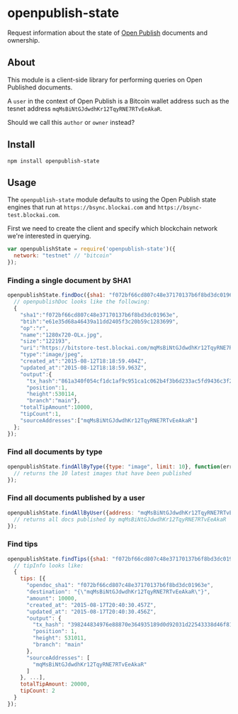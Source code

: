 # openpublish-state
Request information about the state of [Open Publish](https://github.com/blockai/openpublish) documents and ownership.

## About

This module is a client-side library for performing queries on Open Published documents. 

A ```user``` in the context of Open Publish is a Bitcoin wallet address such as the tesnet address ```mqMsBiNtGJdwdhKr12TqyRNE7RTvEeAkaR```.

Should we call this ```author``` or ```owner``` instead?

## Install

```npm install openpublish-state```

## Usage

The ```openpublish-state``` module defaults to using the Open Publish state engines that run at ```https://bsync.blockai.com``` and ```https://bsync-test.blockai.com```.

First we need to create the client and specify which blockchain network we're interested in querying.

```js
var openpublishState = require('openpublish-state')({
  network: "testnet" // "bitcoin"
});
```

### Finding a single document by SHA1

```js
openpublishState.findDoc({sha1: "f072bf66cd807c48e37170137b6f8bd3dc01963e"}, function(err, openpublishDoc) {
  // openpublishDoc looks like the following:
  {
    "sha1":"f072bf66cd807c48e37170137b6f8bd3dc01963e",
    "btih":"e61e35d68a46439a11dd2405f3c20b59c1283699",
    "op":"r",
    "name":"1280x720-OLx.jpg",
    "size":"122193",
    "uri":"https://bitstore-test.blockai.com/mqMsBiNtGJdwdhKr12TqyRNE7RTvEeAkaR/sha1/f072bf66cd807c48e37170137b6f8bd3dc01963e",
    "type":"image/jpeg",
    "created_at":"2015-08-12T18:18:59.404Z",
    "updated_at":"2015-08-12T18:18:59.963Z",
    "output":{
      "tx_hash":"861a340f054cf1dc1af9c951ca1c062b4f3b6d233ac5fd9436c3f2e9242a7cc7",
      "position":1,
      "height":530114,
      "branch":"main"},
    "totalTipAmount":10000,
    "tipCount":1,
    "sourceAddresses":["mqMsBiNtGJdwdhKr12TqyRNE7RTvEeAkaR"]
  };
});
```

### Find all documents by type

```js
openpublishState.findAllByType({type: "image", limit: 10}, function(err, openpublishImageDocs) {
  // returns the 10 latest images that have been published
});
```

### Find all documents published by a user

```js
openpublishState.findAllByUser({address: "mqMsBiNtGJdwdhKr12TqyRNE7RTvEeAkaR"}, function(err, openpublishDocs) {
  // returns all docs published by mqMsBiNtGJdwdhKr12TqyRNE7RTvEeAkaR
});
```
### Find tips

```js
openpublishState.findTips({sha1: "f072bf66cd807c48e37170137b6f8bd3dc01963e"}, function(err, tipInfo) {
  // tipInfo looks like:
  {
    tips: [{
      "opendoc_sha1": "f072bf66cd807c48e37170137b6f8bd3dc01963e",
      "destination": "{\"mqMsBiNtGJdwdhKr12TqyRNE7RTvEeAkaR\"}",
      "amount": 10000,
      "created_at": "2015-08-17T20:40:30.457Z",
      "updated_at": "2015-08-17T20:40:30.456Z",
      "output": {
        "tx_hash": "398244834976e88870e364935189d0d92031d22543338d46f8141af22bf36ab8",
        "position": 1,
        "height": 531011,
        "branch": "main"
      },
      "sourceAddresses": [
        "mqMsBiNtGJdwdhKr12TqyRNE7RTvEeAkaR"
      ]
    }, ...],
    totalTipAmount: 20000,
    tipCount: 2
  }
});
```
